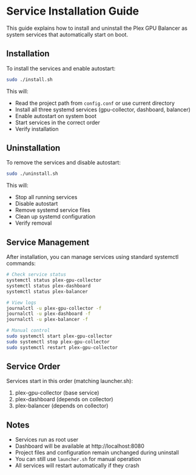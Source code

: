 # Service Installation Guide

This guide explains how to install and uninstall the Plex GPU Balancer as system services that automatically start on boot.

## Installation

To install the services and enable autostart:

```bash
sudo ./install.sh
```

This will:
- Read the project path from `config.conf` or use current directory
- Install all three systemd services (gpu-collector, dashboard, balancer)
- Enable autostart on system boot
- Start services in the correct order
- Verify installation

## Uninstallation

To remove the services and disable autostart:

```bash
sudo ./uninstall.sh
```

This will:
- Stop all running services
- Disable autostart
- Remove systemd service files
- Clean up systemd configuration
- Verify removal

## Service Management

After installation, you can manage services using standard systemctl commands:

```bash
# Check service status
systemctl status plex-gpu-collector
systemctl status plex-dashboard
systemctl status plex-balancer

# View logs
journalctl -u plex-gpu-collector -f
journalctl -u plex-dashboard -f
journalctl -u plex-balancer -f

# Manual control
sudo systemctl start plex-gpu-collector
sudo systemctl stop plex-gpu-collector
sudo systemctl restart plex-gpu-collector
```

## Service Order

Services start in this order (matching launcher.sh):
1. plex-gpu-collector (base service)
2. plex-dashboard (depends on collector)
3. plex-balancer (depends on collector)

## Notes

- Services run as root user
- Dashboard will be available at http://localhost:8080
- Project files and configuration remain unchanged during uninstall
- You can still use `launcher.sh` for manual operation
- All services will restart automatically if they crash
